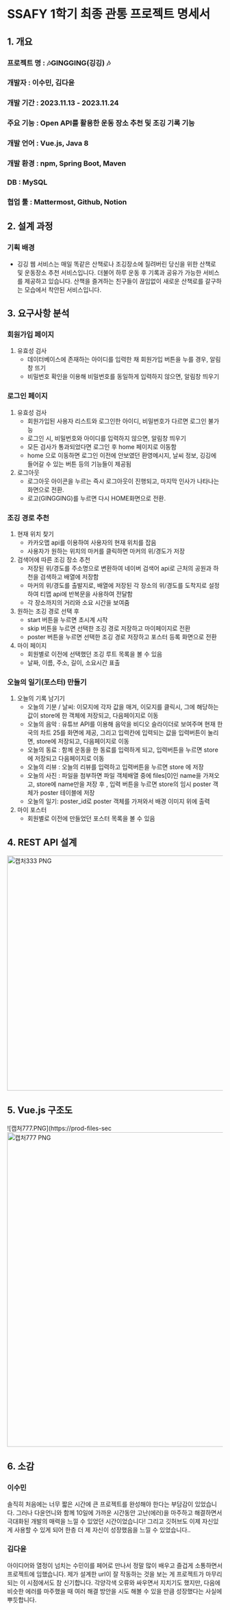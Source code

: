 # SSAFY 1학기 최종 관통 프로젝트 명세서

## 1. 개요

### 프로젝트 명 : 🎶GINGGING(깅깅) 🎶

### 개발자 : 이수민, 김다윤

### 개발 기간 : 2023.11.13 - 2023.11.24

### 주요 기능 : Open API를 활용한 운동 장소 추천 및 조깅 기록 기능

### 개발 언어 : Vue.js, Java 8

### 개발 환경 : npm, Spring Boot, Maven

### DB : MySQL

### 협업 툴 : Mattermost, Github, Notion

## 2. 설계 과정

### 기획 배경

- 깅깅 웹 서비스는 매일 똑같은 산책로나 조깅장소에 질려버린 당신을 위한 산책로 및 운동장소 추천 서비스입니다. 더불어 하루 운동 후 기록과 공유가 가능한 서비스를 제공하고 있습니다. 산책을 즐겨하는 친구들이 끊임없이 새로운 산책로를 갈구하는 모습에서 착안된 서비스입니다.

## 3. 요구사항 분석

### **회원가입 페이지**

1. 유효성 검사
    - 데이터베이스에 존재하는 아이디를 입력한 채 회원가입 버튼을 누를 경우, 알림창 뜨기
    - 비밀번호 확인을 이용해 비밀번호를 동일하게 입력하지 않으면, 알림창 띄우기

### **로그인 페이지**

1. 유효성 검사
    - 회원가입된 사용자 리스트와 로그인한 아이디, 비밀번호가 다르면 로그인 불가능
    - 로그인 시, 비밀번호와 아이디를 입력하지 않으면, 알림창 띄우기
    - 모든 검사가 통과되었다면 로그인 후 home 페이지로 이동함
    - home 으로 이동하면 로그인 이전에 안보였던 환영메시지, 날씨 정보, 깅깅에 들어갈 수 있는 버튼 등의 기능들이 제공됨
2. 로그아웃
    - 로그아웃 아이콘을 누르는 즉시 로그아웃이 진행되고, 마지막 인사가 나타나는 화면으로 전환.
    - 로고(GINGGING)를 누르면 다시 HOME화면으로 전환.

### **조깅 경로 추천**

1. 현재 위치 찾기
    - 카카오맵 api를 이용하여 사용자의 현재 위치를 잡음
    - 사용자가 원하는 위치의 마커를 클릭하면 마커의 위/경도가 저장
2. 검색어에 따른 조깅 장소 추천
    - 저장된 위/경도를 주소명으로 변환하여 네이버 검색어 api로 근처의 공원과 하천을 검색하고 배열에 저장함
    - 마커의 위/경도를 출발지로, 배열에 저장된 각 장소의 위/경도를 도착지로 설정하여 티맵 api에 반복문을 사용하여 전달함
    - 각 장소까지의 거리와 소요 시간을 보여줌
3. 원하는 조깅 경로 선택 후
    - start 버튼을 누르면 초시계 시작
    - skip 버튼을 누르면 선택한 조깅 경로 저장하고 마이페이지로 전환
    - poster 버튼을 누르면 선택한 조깅 경로 저장하고 포스터 등록 화면으로 전환
4. 마이 페이지
    - 회원별로 이전에 선택했던 조깅 루트 목록을 볼 수 있음
    - 날짜, 이름, 주소, 길이, 소요시간 표출

### **오늘의 일기(포스터) 만들기**

1. 오늘의 기록 남기기
    - 오늘의 기분 / 날씨: 이모지에 각자 값을 매겨, 이모지를 클릭시, 그에 해당하는 값이 store에 한 객체에 저장되고, 다음페이지로 이동
    - 오늘의 음악 : 유튜브 API를 이용해 음악을 비디오 슬라이더로 보여주며 현재 한국의 차트 25를 화면에 제공, 그리고 입력칸에 입력되는 값을 입력버튼이 눌리면, store에 저장되고, 다음페이지로 이동
    - 오늘의 동료 : 함께 운동을 한 동료를 입력하게 되고, 입력버튼을 누르면 store에 저장되고 다음페이지로 이동
    - 오늘의 리뷰 : 오늘의 리뷰를 입력하고 입력버튼을 누르면 store 에 저장
    - 오늘의 사진 : 파일을 첨부하면 파일 객체배열 중에 files[0]인 name을 가져오고, store에 name만을 저장 후 , 입력 버튼을 누르면 store의 임시 poster 객체가 poster 테이블에 저장
    - 오늘의 일기: poster_id로 poster 객체를 가져와서 배경 이미지 위에 출력
2. 마이 포스터
    - 회원별로 이전에 만들었던 포스터 목록을 볼 수 있음

## 4. REST API 설계
<img width="548" alt="캡처333 PNG" src="https://github.com/dykimHub/GingGing/assets/138311857/3506613b-ad20-4a3d-8295-0a4560c08a2e">

## 5. Vue.js 구조도

![캡처777.PNG](https://prod-files-sec<img width="733" alt="캡처777 PNG" src="https://github.com/dykimHub/GingGing/assets/138311857/853c85b4-ccd5-41b7-ace2-1067a15f2352">

## 6. 소감

### 이수민

솔직히 처음에는 너무 짧은 시간에 큰 프로젝트를 완성해야 한다는 부담감이 있었습니다. 그러나 다윤언니와 함께 10일에 가까운 시간동안 고난(에러)을 마주하고 해결하면서 극대화된 개발의 매력을 느낄 수 있었던 시간이었습니다! 그리고 깃허브도 이제 자신있게 사용할 수 있게 되어 한층 더 제 자신이 성장했음을 느낄 수 있었습니다..

### 김다윤

아이디어와 열정이 넘치는 수민이를 페어로 만나서 정말 많이 배우고 즐겁게 소통하면서 프로젝트에 임했습니다. 제가 설계한 url이 잘 작동하는 것을 보는 게 프로젝트가 마무리 되는 이 시점에서도 참 신기합니다. 각양각색 오류와 싸우면서 지치기도 했지만, 다음에 비슷한 에러를 마주했을 때 여러 해결 방안을 시도 해볼 수 있을 만큼 성장했다는 사실에 뿌듯합니다.
